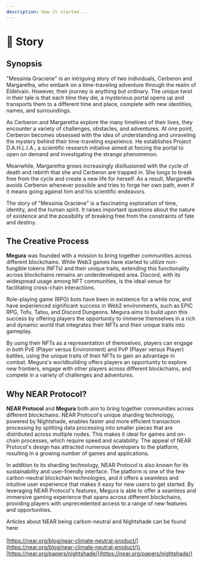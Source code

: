 ```yaml
---
description: How it started...
---
```


# 📔 Story

## Synopsis

"Messinia Graciene" is an intriguing story of two individuals, Cerberon and Margaretha, who embark on a time-traveling adventure through the realm of Eldelvain. However, their journey is anything but ordinary. The unique twist in their tale is that each time they die, a mysterious portal opens up and transports them to a different time and place, complete with new identities, names, and surroundings.

As Cerberon and Margaretha explore the many timelines of their lives, they encounter a variety of challenges, obstacles, and adventures. At one point, Cerberon becomes obsessed with the idea of understanding and unraveling the mystery behind their time-traveling experience. He establishes Project D.A.H.L.I.A., a scientific research initiative aimed at forcing the portal to open on demand and investigating the strange phenomenon.

Meanwhile, Margaretha grows increasingly disillusioned with the cycle of death and rebirth that she and Cerberon are trapped in. She longs to break free from the cycle and create a new life for herself. As a result, Margaretha avoids Cerberon whenever possible and tries to forge her own path, even if it means going against him and his scientific endeavors.

The story of "Messinia Graciene" is a fascinating exploration of time, identity, and the human spirit. It raises important questions about the nature of existence and the possibility of breaking free from the constraints of fate and destiny.

## The Creative Process

**Megura** was founded with a mission to bring together communities across different blockchains. While Web3 games have started to utilize non-fungible tokens (NFTs) and their unique traits, extending this functionality across blockchains remains an underdeveloped area. Discord, with its widespread usage among NFT communities, is the ideal venue for facilitating cross-chain interactions.

Role-playing game (RPG) bots have been in existence for a while now, and have experienced significant success in Web2 environments, such as EPIC RPG, Tofu, Tatsu, and Discord Dungeons. Megura aims to build upon this success by offering players the opportunity to immerse themselves in a rich and dynamic world that integrates their NFTs and their unique traits into gameplay.

By using their NFTs as a representation of themselves, players can engage in both PvE (Player versus Environment) and PvP (Player versus Player) battles, using the unique traits of their NFTs to gain an advantage in combat. Megura's worldbuilding offers players an opportunity to explore new frontiers, engage with other players across different blockchains, and compete in a variety of challenges and adventures.

## Why NEAR Protocol?

**NEAR Protocol** and **Megura** both aim to bring together communities across different blockchains. NEAR Protocol's unique sharding technology, powered by Nightshade, enables faster and more efficient transaction processing by splitting data processing into smaller pieces that are distributed across multiple nodes. This makes it ideal for games and on-chain processes, which require speed and scalability. The appeal of NEAR Protocol's design has attracted numerous developers to the platform, resulting in a growing number of games and applications.

In addition to its sharding technology, NEAR Protocol is also known for its sustainability and user-friendly interface. The platform is one of the few carbon-neutral blockchain technologies, and it offers a seamless and intuitive user experience that makes it easy for new users to get started. By leveraging NEAR Protocol's features, Megura is able to offer a seamless and immersive gaming experience that spans across different blockchains, providing players with unprecedented access to a range of new features and opportunities.

Articles about NEAR being carbon-neutral and Nightshade can be found here:\
\
[https://near.org/blog/near-climate-neutral-product/](https://near.org/blog/near-climate-neutral-product/)\
[https://near.org/papers/nightshade/](https://near.org/papers/nightshade/)



